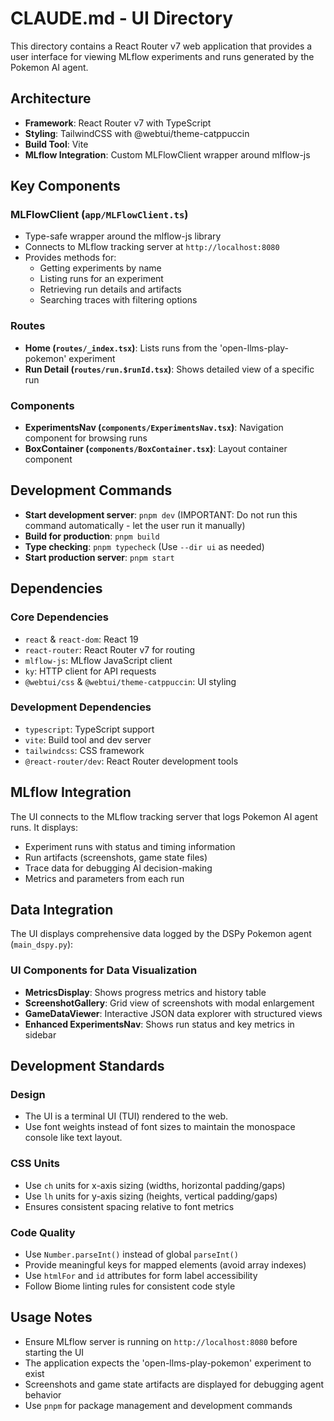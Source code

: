 # CLAUDE.md - UI Directory

This directory contains a React Router v7 web application that provides a user interface for viewing MLflow experiments and runs generated by the Pokemon AI agent.

## Architecture

- **Framework**: React Router v7 with TypeScript
- **Styling**: TailwindCSS with @webtui/theme-catppuccin
- **Build Tool**: Vite
- **MLflow Integration**: Custom MLFlowClient wrapper around mlflow-js

## Key Components

### MLFlowClient (`app/MLFlowClient.ts`)
- Type-safe wrapper around the mlflow-js library
- Connects to MLflow tracking server at `http://localhost:8080`
- Provides methods for:
  - Getting experiments by name
  - Listing runs for an experiment
  - Retrieving run details and artifacts
  - Searching traces with filtering options

### Routes
- **Home (`routes/_index.tsx`)**: Lists runs from the 'open-llms-play-pokemon' experiment
- **Run Detail (`routes/run.$runId.tsx`)**: Shows detailed view of a specific run

### Components
- **ExperimentsNav (`components/ExperimentsNav.tsx`)**: Navigation component for browsing runs
- **BoxContainer (`components/BoxContainer.tsx`)**: Layout container component

## Development Commands

- **Start development server**: `pnpm dev` (IMPORTANT: Do not run this command automatically - let the user run it manually)
- **Build for production**: `pnpm build`
- **Type checking**: `pnpm typecheck` (Use `--dir ui` as needed)
- **Start production server**: `pnpm start`

## Dependencies

### Core Dependencies
- `react` & `react-dom`: React 19
- `react-router`: React Router v7 for routing
- `mlflow-js`: MLflow JavaScript client
- `ky`: HTTP client for API requests
- `@webtui/css` & `@webtui/theme-catppuccin`: UI styling

### Development Dependencies
- `typescript`: TypeScript support
- `vite`: Build tool and dev server
- `tailwindcss`: CSS framework
- `@react-router/dev`: React Router development tools

## MLflow Integration

The UI connects to the MLflow tracking server that logs Pokemon AI agent runs. It displays:
- Experiment runs with status and timing information
- Run artifacts (screenshots, game state files)
- Trace data for debugging AI decision-making
- Metrics and parameters from each run

## Data Integration

The UI displays comprehensive data logged by the DSPy Pokemon agent (`main_dspy.py`):

### UI Components for Data Visualization
- **MetricsDisplay**: Shows progress metrics and history table
- **ScreenshotGallery**: Grid view of screenshots with modal enlargement
- **GameDataViewer**: Interactive JSON data explorer with structured views
- **Enhanced ExperimentsNav**: Shows run status and key metrics in sidebar

## Development Standards

### Design
- The UI is a terminal UI (TUI) rendered to the web.
- Use font weights instead of font sizes to maintain the monospace console like text layout.

### CSS Units
- Use `ch` units for x-axis sizing (widths, horizontal padding/gaps)
- Use `lh` units for y-axis sizing (heights, vertical padding/gaps)
- Ensures consistent spacing relative to font metrics

### Code Quality
- Use `Number.parseInt()` instead of global `parseInt()`
- Provide meaningful keys for mapped elements (avoid array indexes)
- Use `htmlFor` and `id` attributes for form label accessibility
- Follow Biome linting rules for consistent code style

## Usage Notes

- Ensure MLflow server is running on `http://localhost:8080` before starting the UI
- The application expects the 'open-llms-play-pokemon' experiment to exist
- Screenshots and game state artifacts are displayed for debugging agent behavior
- Use `pnpm` for package management and development commands